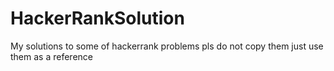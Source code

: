 # HackerRankSolution
My solutions to some of hackerrank problems
pls do not copy them just use them as a reference
